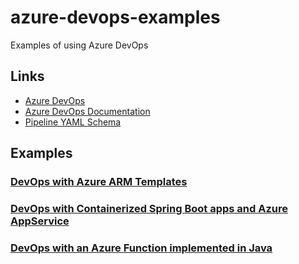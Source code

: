 # azure-devops-examples

Examples of using Azure DevOps

## Links

- [Azure DevOps](https://azure.microsoft.com/en-us/services/devops/)
- [Azure DevOps Documentation](https://docs.microsoft.com/en-us/azure/devops/index?view=azure-devops)
- [Pipeline YAML Schema](https://docs.microsoft.com/en-us/azure/devops/pipelines/yaml-schema?view=azure-devops&tabs=schema)

## Examples

### [DevOps with Azure ARM Templates](devops-arm-1/)

### [DevOps with Containerized Spring Boot apps and Azure AppService](springboot-web/)

### [DevOps with an Azure Function implemented in Java](cjoakim-function-java-1/)
